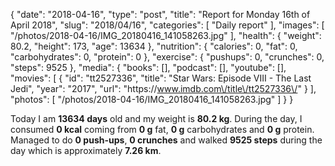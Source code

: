 {
    "date": "2018-04-16",
    "type": "post",
    "title": "Report for Monday 16th of April 2018",
    "slug": "2018\/04\/16",
    "categories": [
        "Daily report"
    ],
    "images": [
        "\/photos\/2018-04-16\/IMG_20180416_141058263.jpg"
    ],
    "health": {
        "weight": 80.2,
        "height": 173,
        "age": 13634
    },
    "nutrition": {
        "calories": 0,
        "fat": 0,
        "carbohydrates": 0,
        "protein": 0
    },
    "exercise": {
        "pushups": 0,
        "crunches": 0,
        "steps": 9525
    },
    "media": {
        "books": [],
        "podcast": [],
        "youtube": [],
        "movies": [
            {
                "id": "tt2527336",
                "title": "Star Wars: Episode VIII - The Last Jedi",
                "year": "2017",
                "url": "https:\/\/www.imdb.com\/title\/tt2527336\/"
            }
        ],
        "photos": [
            "\/photos\/2018-04-16\/IMG_20180416_141058263.jpg"
        ]
    }
}

Today I am <strong>13634 days</strong> old and my weight is <strong>80.2 kg</strong>. During the day, I consumed <strong>0 kcal</strong> coming from <strong>0 g</strong> fat, <strong>0 g</strong> carbohydrates and <strong>0 g</strong> protein. Managed to do <strong>0 push-ups</strong>, <strong>0 crunches</strong> and walked <strong>9525 steps</strong> during the day which is approximately <strong>7.26 km</strong>.